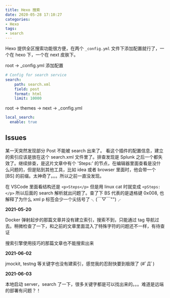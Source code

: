 ```yaml
---
title: Hexo 搜索
date: 2020-05-28 17:10:27
categories:
- Hexo
tags:
- search
---
```

Hexo 提供全区搜索功能很方便，在两个 `_config.yml` 文件下添加配置就行了，一个在 hexo 下，一个在 next 皮肤下。

root -> _config.yml 添加配置

```yml
# Config for search service
search:
    path: search.xml
    field: post
    format: html
    limit: 10000
```

root -> themes -> next -> _config.yml

```yml
local_search:
  enable: true
```

## Issues

某一天突然发现部分 Post 不能被 search 出来了。 看这个插件的配置信息，建立的索引应该是放在这个 search.xml 文件里了。排查发现是 Splunk 之后一个都失效了。继续排查，是这片文章中有个 'Steps:' 的节点，在编辑器里面查看是没什么问题的，但是贴到其他工具，比如 idea 或者 browser 里面时，他会带一个 [BS] 的前缀。太神奇了。。。所以之前一直没发现。

在 VSCode 里面看结构还是 `<p>Steps</p>` 但是用 linux cat 时就变成 `<pSteps:</p>` 所以后面的 search 解析就出问题了。查了下 BS 代表的是退格键 0x008, 也解释了为什么 xml p 标签会少一个尖括号了 ╮(￣▽￣"")╭

**2021-05-20**

Docker 弹射起步的那篇文章并没有建立索引，搜索不到，只能通过 tag 导航过去。稍微检查了一下，和之前的文章里面混入了特殊字符的问题还不一样，有待查证

搜索引擎使用技巧的那篇文章也不能搜索出来

**2021-06-02**

jmockit, testng 等关键字也没有建索引，感觉我的忍耐快要到极限了 (#ﾟДﾟ)

**2021-06-03**

本地启动 server，search 了一下，很多关键字都是可以找出来的。。。难道是远端的部署有问题？！